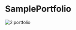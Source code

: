 # SamplePortfolio
![2 portfolio](https://user-images.githubusercontent.com/29441324/31844757-8a0bd974-b5af-11e7-82b0-00104015f53a.png)
